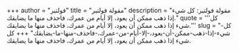 +++
author = "فولتير"
title = "مقولة فولتير"
description = "مقولة فولتير: كل شيء إذا ذهب ممكن أن يعود، إلا أيام من عمرك، فاحذف منها ما يضايقك."
quote = '''كل شيء إذا ذهب ممكن أن يعود، إلا أيام من عمرك، فاحذف منها ما يضايقك.'''
slug = "كل-شيء-إذا-ذهب-ممكن-أن-يعود،-إلا-أيام-من-عمرك،-فاحذف-منها-ما-يضايقك"
+++
كل شيء إذا ذهب ممكن أن يعود، إلا أيام من عمرك، فاحذف منها ما يضايقك.
